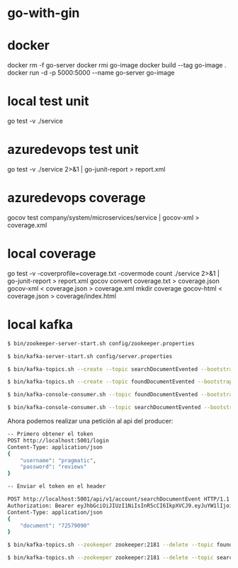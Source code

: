 # go-with-gin

# docker
docker rm -f go-server
docker rmi go-image
docker build --tag go-image .
docker run -d -p 5000:5000 --name go-server go-image

# local test unit
go test -v ./service

# azuredevops test unit
go test -v ./service 2>&1 | go-junit-report > report.xml

# azuredevops coverage
gocov test company/system/microservices/service | gocov-xml > coverage.xml

# local coverage
go test -v -coverprofile=coverage.txt -covermode count ./service 2>&1 | go-junit-report > report.xml
gocov convert coverage.txt > coverage.json
gocov-xml < coverage.json > coverage.xml
mkdir coverage
gocov-html < coverage.json > coverage/index.html


# local kafka
```bash
$ bin/zookeeper-server-start.sh config/zookeeper.properties
```
```bash
$ bin/kafka-server-start.sh config/server.properties
```
```bash
$ bin/kafka-topics.sh --create --topic searchDocumentEvented --bootstrap-server localhost:9092
```
```bash
$ bin/kafka-topics.sh --create --topic foundDocumentEvented --bootstrap-server localhost:9092
```

```bash
$ bin/kafka-console-consumer.sh --topic foundDocumentEvented --bootstrap-server localhost:9092
```
```bash
$ bin/kafka-console-consumer.sh --topic searchDocumentEvented --bootstrap-server localhost:9092
```

Ahora podemos realizar una petición al api del producer:

```bash
-- Primero obtener el token
POST http://localhost:5001/login
Content-Type: application/json
{
    "username": "pragmatic",
    "password": "reviews"
}

-- Enviar el token en el header

POST http://localhost:5001/api/v1/account/searchDocumentEvent HTTP/1.1
Authorization: Bearer eyJhbGciOiJIUzI1NiIsInR5cCI6IkpXVCJ9.eyJuYW1lIjoicHJhZ21hdGljIiwiYWRtaW4iOnRydWUsImV4cCI6MTY1MTI5MDY4OCwiaWF0IjoxNjUxMDMxNDg4LCJpc3MiOiJwcmFnbWF0aWNyZXZpZXdzLmNvbSJ9.Hb9KocVQ8ZrI4msYgE2MwSptSukliZLgfcScW_Zw67g
Content-Type: application/json
{
    "document": "72579090"
}
```

```bash
$ bin/kafka-topics.sh --zookeeper zookeeper:2181 --delete --topic foundDocumentEvented
```

```bash
$ bin/kafka-topics.sh --zookeeper zookeeper:2181 --delete --topic searchDocumentEvented
```